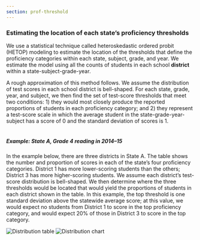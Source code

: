 ```yaml
---
section: prof-threshold
---
```

### Estimating the location of each state’s proficiency thresholds

We use a statistical technique called heteroskedastic ordered probit (HETOP) modeling to estimate the location of the thresholds that define the proficiency categories within each state, subject, grade, and year. We estimate the model using all the counts of students in each school **district** within a state-subject-grade-year. 

A rough approximation of this method follows. We assume the distribution of test scores in each school district is bell-shaped. For each state, grade, year, and subject, we then find the set of test-score thresholds that meet two conditions: 1) they would most closely produce the reported proportions of students in each proficiency category; and 2) they represent a test-score scale in which the average student in the state-grade-year-subject has a score of 0 and the standard deviation of scores is 1.  <br><br>

##### Example: State A, Grade 4 reading in 2014–15

<span id="state_a_grade_4_reading">In the example below, there are three districts in State A. The table shows the number and proportion of scores in each of the state’s four proficiency categories. District 1 has more lower-scoring students than the others; District 3 has more higher-scoring students. We assume each district’s test-score distribution is bell-shaped. We then determine where the three thresholds would be located that would yield the proportions of students in each district shown in the table.  </span><span id="state_a_grade_4_reading_chart">In this example, the top threshold is one standard deviation above the statewide average score; at this value, we would expect no students from District 1 to score in the top proficiency category, and would expect 20% of those in District 3 to score in the top category.</span>


<img src="/images/methods/distribution-table-v2.svg" class="w-100 mt-3 mb-8" alt="Distribution table" aria-describedby="state_a_grade_4_reading">
<img src="/images/methods/distribution-chart-v2.svg" class="w-75 mx-auto d-flex" alt="Distribution chart" aria-describedby="state_a_grade_4_reading_chart" />
<br>
